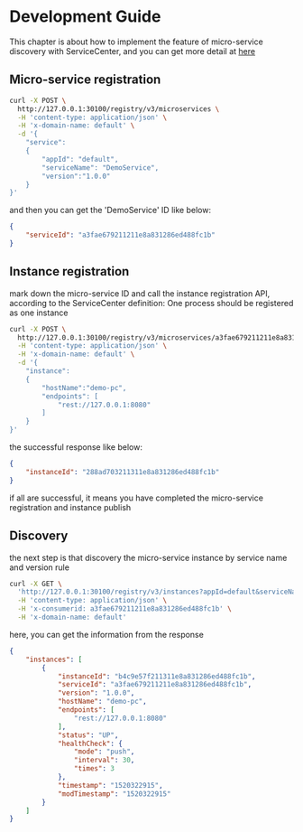 # Development Guide

This chapter is about how to implement the feature of micro-service discovery with ServiceCenter,
and you can get more detail at [here](https://github.com/apache/servicecomb-service-center/blob/master/server/core/swagger/v3.yaml)

## Micro-service registration
```bash
curl -X POST \
  http://127.0.0.1:30100/registry/v3/microservices \
  -H 'content-type: application/json' \
  -H 'x-domain-name: default' \
  -d '{
	"service":
	{
		"appId": "default",
		"serviceName": "DemoService",
		"version":"1.0.0"
	}
}'
```

and then you can get the 'DemoService' ID like below:

```json
{
    "serviceId": "a3fae679211211e8a831286ed488fc1b"
}
```

## Instance registration

mark down the micro-service ID and call the instance registration API,
according to the ServiceCenter definition: One process should be registered as one instance

```bash
curl -X POST \
  http://127.0.0.1:30100/registry/v3/microservices/a3fae679211211e8a831286ed488fc1b/instances \
  -H 'content-type: application/json' \
  -H 'x-domain-name: default' \
  -d '{
	"instance": 
	{
	    "hostName":"demo-pc",
	    "endpoints": [
		    "rest://127.0.0.1:8080"
	    ]
	}
}'
```

the successful response like below:

```json
{
    "instanceId": "288ad703211311e8a831286ed488fc1b"
}
```

if all are successful, it means you have completed the micro-service registration and instance publish

## Discovery

the next step is that discovery the micro-service instance by service name and version rule

```bash
curl -X GET \
  'http://127.0.0.1:30100/registry/v3/instances?appId=default&serviceName=DemoService&version=latest' \
  -H 'content-type: application/json' \
  -H 'x-consumerid: a3fae679211211e8a831286ed488fc1b' \
  -H 'x-domain-name: default'
```

here, you can get the information from the response

```json
{
    "instances": [
        {
            "instanceId": "b4c9e57f211311e8a831286ed488fc1b",
            "serviceId": "a3fae679211211e8a831286ed488fc1b",
            "version": "1.0.0",
            "hostName": "demo-pc",
            "endpoints": [
                "rest://127.0.0.1:8080"
            ],
            "status": "UP",
            "healthCheck": {
                "mode": "push",
                "interval": 30,
                "times": 3
            },
            "timestamp": "1520322915",
            "modTimestamp": "1520322915"
        }
    ]
}
```
